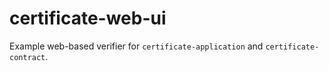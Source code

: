 # certificate-web-ui

Example web-based verifier for `certificate-application` and `certificate-contract`.
